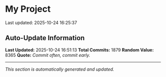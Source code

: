 # My Project


Last updated: 2025-10-24 16:25:37






























































































































































































































































































































































































































































































































































































































































































































































































































































































































































































































































































































































































































































































































































































































































































































































































































































































































































































































































































































































































































































































































































































































































































































































## Auto-Update Information

**Last Updated:** 2025-10-24 16:51:13
**Total Commits:** 1879
**Random Value:** 8365
**Quote:** _Commit often, commit early._

---
_This section is automatically generated and updated._